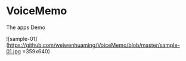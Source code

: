 # VoiceMemo
The apps Demo

![sample-01](https://github.com/weiwenhuaming/VoiceMemo/blob/master/sample-01.jpg =359x640)


